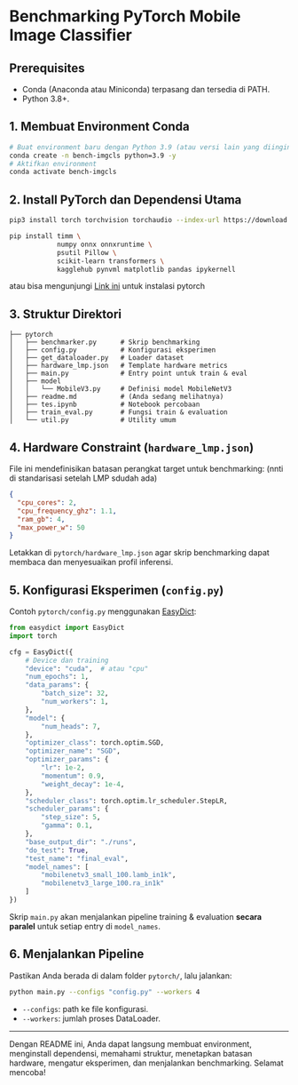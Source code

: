# Benchmarking PyTorch Mobile Image Classifier

## Prerequisites

- Conda (Anaconda atau Miniconda) terpasang dan tersedia di PATH.
- Python 3.8+.

## 1. Membuat Environment Conda

```bash
# Buat environment baru dengan Python 3.9 (atau versi lain yang diinginkan)
conda create -n bench-imgcls python=3.9 -y
# Aktifkan environment
conda activate bench-imgcls
```

## 2. Install PyTorch dan Dependensi Utama

```bash
pip3 install torch torchvision torchaudio --index-url https://download.pytorch.org/whl/cu118

pip install timm \
            numpy onnx onnxruntime \
            psutil Pillow \
            scikit-learn transformers \
            kagglehub pynvml matplotlib pandas ipykernell
```

atau bisa mengunjungi [Link ini](https://pytorch.org/get-started/locally) untuk instalasi pytorch

## 3. Struktur Direktori

```
├── pytorch
│   ├── benchmarker.py      # Skrip benchmarking
│   ├── config.py           # Konfigurasi eksperimen
│   ├── get_dataloader.py   # Loader dataset
│   ├── hardware_lmp.json   # Template hardware metrics
│   ├── main.py             # Entry point untuk train & eval
│   ├── model
│   │   └── MobileV3.py     # Definisi model MobileNetV3
│   ├── readme.md           # (Anda sedang melihatnya)
│   ├── tes.ipynb           # Notebook percobaan
│   ├── train_eval.py       # Fungsi train & evaluation
│   └── util.py             # Utility umum
```

## 4. Hardware Constraint (`hardware_lmp.json`)

File ini mendefinisikan batasan perangkat target untuk benchmarking: (nnti di standarisasi setelah LMP sdudah ada)

```json
{
  "cpu_cores": 2,
  "cpu_frequency_ghz": 1.1,
  "ram_gb": 4,
  "max_power_w": 50
}
```

Letakkan di `pytorch/hardware_lmp.json` agar skrip benchmarking dapat membaca dan menyesuaikan profil inferensi.

## 5. Konfigurasi Eksperimen (`config.py`)

Contoh `pytorch/config.py` menggunakan [EasyDict](https://github.com/makinacorpus/easydict):

```python
from easydict import EasyDict
import torch

cfg = EasyDict({
    # Device dan training
    "device": "cuda",  # atau "cpu"
    "num_epochs": 1,
    "data_params": {
        "batch_size": 32,
        "num_workers": 1,
    },
    "model": {
        "num_heads": 7,
    },
    "optimizer_class": torch.optim.SGD,
    "optimizer_name": "SGD",
    "optimizer_params": {
        "lr": 1e-2,
        "momentum": 0.9,
        "weight_decay": 1e-4,
    },
    "scheduler_class": torch.optim.lr_scheduler.StepLR,
    "scheduler_params": {
        "step_size": 5,
        "gamma": 0.1,
    },
    "base_output_dir": "./runs",
    "do_test": True,
    "test_name": "final_eval",
    "model_names": [
        "mobilenetv3_small_100.lamb_in1k",
        "mobilenetv3_large_100.ra_in1k"
    ]
})
```

Skrip `main.py` akan menjalankan pipeline training & evaluation **secara paralel** untuk setiap entry di `model_names`.

## 6. Menjalankan Pipeline

Pastikan Anda berada di dalam folder `pytorch/`, lalu jalankan:

```bash
python main.py --configs "config.py" --workers 4
```

- `--configs`: path ke file konfigurasi.
- `--workers`: jumlah proses DataLoader.

---

Dengan README ini, Anda dapat langsung membuat environment, menginstall dependensi, memahami struktur, menetapkan batasan hardware, mengatur eksperimen, dan menjalankan benchmarking. Selamat mencoba!
